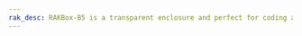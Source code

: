 ```yaml
---
rak_desc: RAKBox-B5 is a transparent enclosure and perfect for coding and debugging of a prototype WisBlock.
---
```


<rk-redirect to="/Product-Categories/Accessories/RAKBox-B5/Overview/" />